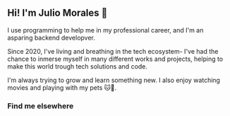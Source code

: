 ## Hi! I'm Julio Morales 🤖

I use programming to help me in my professional career, and I'm an asparing backend developver.

Since 2020, I've living and breathing in the tech ecosystem- I've had the chance to inmerse myself in many different works and projects, helping to make this world trough tech solutions and code.

I'm always trying to grow and learn something new. I also enjoy watching movies and playing with my pets 🐱🐶.

### Find me elsewhere
